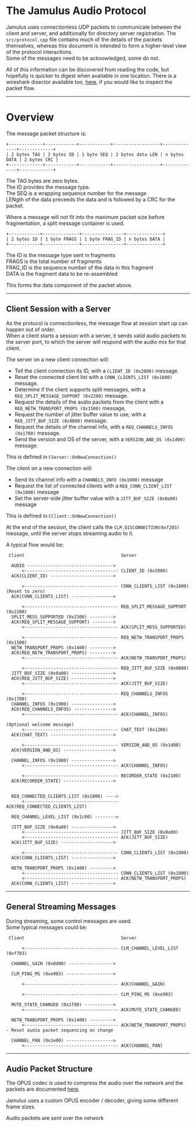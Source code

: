 
The Jamulus Audio Protocol
==

Jamulus uses connectionless UDP packets to communicate between the client and server, and additionally for directory server registration. The `src/protocol.cpp` file contains much of the details of the packets themselves, whereas this document is intended to form a higher-level view of the protocol interactions.  
Some of the messages need to be acknowledged, some do not.

All of this information can be discovered from reading the code, but hopefully is quicker to digest when available in one location. There is a wireshark disector available too, [here](https://github.com/softins/jamulus-wireshark), if you would like to inspect the packet flow.

---

Overview
==

The message packet structure is:

```
+-------------+------------+------------+------------------+--------------+-------------+
| 2 bytes TAG | 2 bytes ID | 1 byte SEQ | 2 bytes data LEN | n bytes DATA | 2 bytes CRC |
+-------------+------------+------------+------------------+--------------+-------------+
```
The TAG bytes are zero bytes.  
The ID provides the message type.  
The SEQ is a wrapping sequence number for the message  
LENgth of the data preceeds the data and is followed by a CRC for the packet.


Where a message will not fit into the maximum packet size before fragmentation, a split message container is used.

```
+------------+--------------+----------------+--------------+
| 2 bytes ID | 1 byte FRAGS | 1 byte FRAG_ID | n bytes DATA |
+------------+--------------+----------------+--------------+
```
The ID is the message type sent in fragments  
FRAGS is the total number of fragments  
FRAG_ID is the sequence number of the data in this fragment  
DATA is the fragment data to be re-assembled  

This forms the data component of the packet above.

---


Client Session with a Server
--
As the protocol is connectionless, the message flow at session start up can happen out of order.  
When a client starts a session with a server, it sends valid audio packets to the server port, to which the server will respond with the audio mix for that client.

The server on a new client connection will:
* Tell the client connection its ID, with a `CLIENT_ID (0x2000)` message.
* Reset the connected client list with a `CONN_CLIENTS_LIST (0x1800)` message.
* Determine if the client supports split messages, with a `REQ_SPLIT_MESSAGE_SUPPORT (0x2200)` message.
* Request the details of the audio packets from the client with a `REQ_NETW_TRANSPORT_PROPS (0x1500)` message,
* Request the number of jitter buffer value to use, with a `REQ_JITT_BUF_SIZE (0x0B00)` message.
* Request the details of the channel info, with a `REQ_CHANNELS_INFOS (0x1700)` message.
* Send the version and OS of the server, with a `VERSION_AND_OS (0x1d00)` message.

This is defined in `CServer::OnNewConnection()`

The client on a new connection will:
* Send its channel info with a `CHANNELS_INFO (0x1900)` message
* Request the list of connected clients with a `REQ_CONN_CLIENT_LIST (0x1000)` message
* Set the server-side jitter buffer value with a `JITT_BUF_SIZE (0x0a00)` message

This is defined in `CClient::OnNewConnection()`

At the end of the session, the client calls the `CLM_DISCONNECTION(0xf203)` message, until the server stops streaming audio to it.

A typical flow would be:

```
 Client                                     Server

  AUDIO --------------------------------->  
      <------------------------------------ CLIENT_ID (0x2000)           
  ACK(CLIENT_ID) ------------------------> 

      <------------------------------------ CONN_CLIENTS_LIST (0x1800) (Reset to zero) 
  ACK(CONN_CLIENTS_LIST) ----------------> 

      <------------------------------------ REQ_SPLIT_MESSAGE_SUPPORT (0x2200)
  SPLIT_MESS_SUPPORTED (0x2300) ---------> 
  ACK(REQ_SPLIT_MESSAGE_SUPPORT) --------> 
      <------------------------------------ ACK(SPLIT_MESS_SUPPORTED)

      <------------------------------------ REQ_NETW_TRANSPORT_PROPS (0x1500)  
  NETW_TRANSPORT_PROPS (0x1400) ---------> 
  ACK(REQ_NETW_TRANSPORT_PROPS) ---------> 
      <------------------------------------ ACK(NETW_TRANSPORT_PROPS)

      <------------------------------------ REQ_JITT_BUF_SIZE (0x0B00)   
  JITT_BUF_SIZE (0x0a00) ----------------> 
  ACK(REQ_JITT_BUF_SIZE) ---------------->
      <------------------------------------ ACK(JITT_BUF_SIZE)

      <------------------------------------ REQ_CHANNELS_INFOS (0x1700)
  CHANNEL_INFOS (0x1900) ----------------> 
  ACK(REQ_CHANNELS_INFOS) --------------->
      <------------------------------------ ACK(CHANNEL_INFOS)

(Optional welcome message)
      <------------------------------------ CHAT_TEXT (0x1200)
  ACK(CHAT_TEXT) ------------------------>

      <------------------------------------ VERSION_AND_OS (0x1d00)
  ACK(VERSION_AND_OS) ------------------->

  CHANNEL_INFOS (0x1900) ----------------> 
      <------------------------------------ ACK(CHANNEL_INFOS)

      <------------------------------------ RECORDER_STATE (0x2100)
  ACK(RECORDER_STATE) ------------------->   


  REQ_CONNECTED_CLIENTS_LIST (0x1000) ---->    
      <------------------------------------ ACK(REQ_CONNECTED_CLIENTS_LIST)

  REQ_CHANNEL_LEVEL_LIST (0x1c00) -------->    

  JITT_BUF_SIZE (0x0a00) ---------------->    
      <------------------------------------ JITT_BUF_SIZE (0x0a00)  
      <------------------------------------ ACK(JITT_BUF_SIZE)
  ACK(JITT_BUF_SIZE) -------------------->   

      <------------------------------------ CONN_CLIENTS_LIST (0x1800)
  ACK(CONN_CLIENTS_LIST) ---------------->   
  
  NETW_TRANSPORT_PROPS (0x1400) --------->    
      <------------------------------------ CONN_CLIENTS_LIST (0x1800)
      <------------------------------------ ACK(NETW_TRANSPORT_PROPS)
  ACK(CONN_CLIENTS_LIST) ---------------->    
```

---

General Streaming Messages
--

During streaming, some control messages are used.  
Some typical messages could be:

```
 Client                                     Server

      <------------------------------------ CLM_CHANNEL_LEVEL_LIST (0xf703) 

  CHANNEL_GAIN (0x0d00) ----------------->    

  CLM_PING_MS (0xe903) ------------------>    

      <------------------------------------ ACK(CHANNEL_GAIN)   

      <------------------------------------ CLM_PING_MS (0xe903) 

  MUTE_STATE_CHANGED (0x1f00) ----------->    
      <------------------------------------ ACK(MUTE_STATE_CHANGED) 

  NETW_TRANSPORT_PROPS (0x1400) --------->    
      <------------------------------------ ACK(NETW_TRANSPORT_PROPS) - Reset audio packet sequencing on change

  CHANNEL_PAN (0x1e00) ------------------>    
      <------------------------------------ ACK(CHANNEL_PAN)   
```

---

Audio Packet Structure
--
The OPUS codec is used to compress the audio over the network and the packets are documented [here](https://datatracker.ietf.org/doc/html/rfc6716).

Jamulus uses a custom OPUS encoder / decoder, giving some different frame sizes.

Audio packets are sent over the network